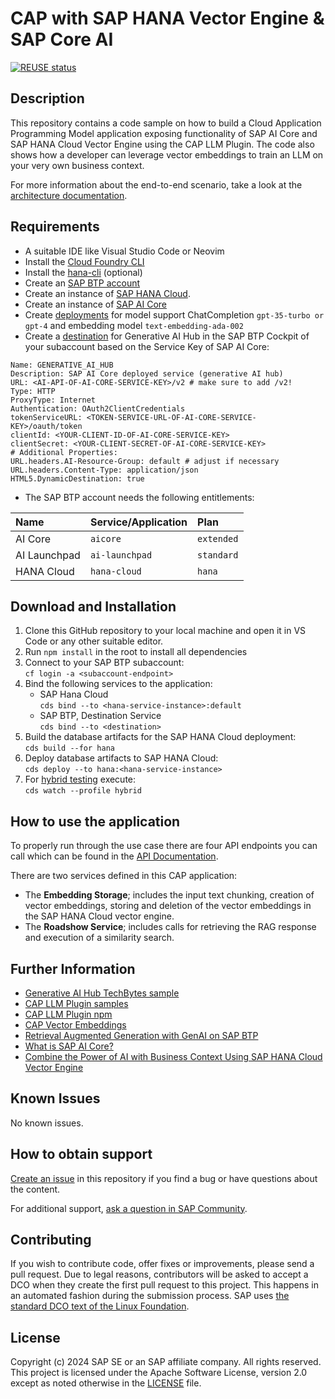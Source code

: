 # CAP with SAP HANA Vector Engine & SAP Core AI

[![REUSE status](https://api.reuse.software/badge/github.com/SAP-samples/cap-ai-vector-engine-sample)](https://api.reuse.software/info/github.com/SAP-samples/cap-ai-vector-engine-sample)

## Description
This repository contains a code sample on how to build a Cloud Application Programming Model application exposing functionality of SAP AI Core and SAP HANA Cloud Vector Engine using the CAP LLM Plugin. The code also shows how a developer can leverage vector embeddings to train an LLM on your very own business context.

For more information about the end-to-end scenario, take a look at the [architecture documentation](/doumentation/architecture.md).

## Requirements
* A suitable IDE like Visual Studio Code or Neovim
* Install the [Cloud Foundry CLI](https://developers.sap.com/tutorials/cp-cf-download-cli.html)
* Install the [hana-cli](https://github.com/SAP-samples/hana-developer-cli-tool-example) (optional)
* Create an [SAP BTP account](https://help.sap.com/docs/btp/sap-business-technology-platform/trial-accounts-and-free-tier)
* Create an instance of [SAP HANA Cloud](https://developers.sap.com/tutorials/hana-cloud-deploying.html).
* Create an instance of [SAP AI Core](https://help.sap.com/docs/sap-ai-core/sap-ai-core-service-guide/create-service-instance)
* Create [deployments](https://help.sap.com/docs/sap-ai-core/sap-ai-core-service-guide/create-deployment-for-generative-ai-model-in-sap-ai-core) for model support ChatCompletion `gpt-35-turbo or gpt-4` and embedding model `text-embedding-ada-002`
* Create a [destination](https://help.sap.com/docs/btp/sap-business-technology-platform/create-destination) for Generative AI Hub in the SAP BTP Cockpit of your subaccount based on the Service Key of SAP AI Core:
```
Name: GENERATIVE_AI_HUB
Description: SAP AI Core deployed service (generative AI hub)
URL: <AI-API-OF-AI-CORE-SERVICE-KEY>/v2 # make sure to add /v2!
Type: HTTP
ProxyType: Internet
Authentication: OAuth2ClientCredentials
tokenServiceURL: <TOKEN-SERVICE-URL-OF-AI-CORE-SERVICE-KEY>/oauth/token
clientId: <YOUR-CLIENT-ID-OF-AI-CORE-SERVICE-KEY>
clientSecret: <YOUR-CLIENT-SECRET-OF-AI-CORE-SERVICE-KEY>
# Additional Properties:
URL.headers.AI-Resource-Group: default # adjust if necessary
URL.headers.Content-Type: application/json
HTML5.DynamicDestination: true
```
* The SAP BTP account needs the following entitlements:

| Name              | Service/Application | Plan |
| :---------------- | :------ | :---- |
| AI Core        |   `aicore`   | `extended` |
| AI Launchpad           |   `ai-launchpad`   | `standard` |
| HANA Cloud    |  `hana-cloud`   | `hana` |

## Download and Installation
1. Clone this GitHub repository to your local machine and open it in VS Code or any other suitable editor.
2. Run `npm install` in the root to install all dependencies
3. Connect to your SAP BTP subaccount:  
`cf login -a <subaccount-endpoint>`
4. Bind the following services to the application:  
    - SAP Hana Cloud  
    `cds bind --to <hana-service-instance>:default  `
    - SAP BTP, Destination Service  
    `cds bind --to <destination>  `
5. Build the database artifacts for the SAP HANA Cloud deployment:  
`cds build --for hana`
6. Deploy database artifacts to SAP HANA Cloud:  
`cds deploy --to hana:<hana-service-instance>`
7. For [hybrid testing](https://cap.cloud.sap/docs/advanced/hybrid-testing) execute:  
`cds watch --profile hybrid`

## How to use the application
To properly run through the use case there are four API endpoints you can call which can be found in the [API Documentation](documentation/api-documentation.md).

There are two services defined in this CAP application:

* The **Embedding Storage**; includes the input text chunking, creation of vector embeddings, storing and deletion of the vector embeddings in the SAP HANA Cloud vector engine.
* The **Roadshow Service**; includes calls for retrieving the RAG response and execution of a similarity search.

## Further Information
* [Generative AI Hub TechBytes sample](https://github.com/SAP-samples/sap-tech-bytes/tree/2024-29-01-generative-ai-hub)
* [CAP LLM Plugin samples](https://github.com/SAP-samples/cap-llm-plugin-samples/)
* [CAP LLM Plugin npm](https://www.npmjs.com/package/cap-llm-plugin)
* [CAP Vector Embeddings](https://cap.cloud.sap/docs/guides/databases-hana#vector-embeddings)
* [Retrieval Augmented Generation with GenAI on SAP BTP](https://discovery-center.cloud.sap/refArchDetail/ref-arch-open-ai)
* [What is SAP AI Core?](https://help.sap.com/docs/sap-ai-core/sap-ai-core-service-guide/what-is-sap-ai-core)
* [Combine the Power of AI with Business Context Using SAP HANA Cloud Vector Engine](https://news.sap.com/2024/04/sap-hana-cloud-vector-engine-ai-with-business-context/)

## Known Issues
No known issues.

## How to obtain support
[Create an issue](https://github.com/SAP-samples/<repository-name>/issues) in this repository if you find a bug or have questions about the content.
 
For additional support, [ask a question in SAP Community](https://answers.sap.com/questions/ask.html).

## Contributing
If you wish to contribute code, offer fixes or improvements, please send a pull request. Due to legal reasons, contributors will be asked to accept a DCO when they create the first pull request to this project. This happens in an automated fashion during the submission process. SAP uses [the standard DCO text of the Linux Foundation](https://developercertificate.org/).

## License
Copyright (c) 2024 SAP SE or an SAP affiliate company. All rights reserved. This project is licensed under the Apache Software License, version 2.0 except as noted otherwise in the [LICENSE](LICENSE) file.
